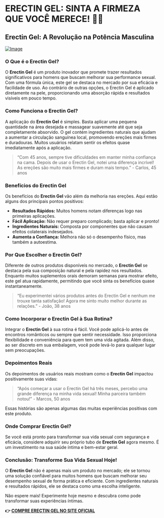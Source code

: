 # ERECTIN GEL: SINTA A FIRMEZA QUE VOCÊ MERECE! 💪✨

## Erectin Gel: A Revolução na Potência Masculina

[![Image](https://www2.sellhealth.com/257/erectin_gel_5_1.jpg)](https://gchaffi.com/TVka3UNS)

### O Que é o Erectin Gel?

O **Erectin Gel** é um produto inovador que promete trazer resultados significativos para homens que buscam melhorar sua performance sexual. Com uma fórmula única, este gel se destaca no mercado por sua eficácia e facilidade de uso. Ao contrário de outras opções, o Erectin Gel é aplicado diretamente na pele, proporcionando uma absorção rápida e resultados visíveis em pouco tempo.

### Como Funciona o Erectin Gel?

A aplicação do **Erectin Gel** é simples. Basta aplicar uma pequena quantidade na área desejada e massagear suavemente até que seja completamente absorvido. O gel contém ingredientes naturais que ajudam a aumentar a circulação sanguínea local, promovendo ereções mais firmes e duradouras. Muitos usuários relatam sentir os efeitos quase imediatamente após a aplicação.

> “Com 45 anos, sempre tive dificuldades em manter minha confiança na cama. Depois de usar o Erectin Gel, notei uma diferença incrível! As ereções são muito mais firmes e duram mais tempo.” - Carlos, 45 anos

### Benefícios do Erectin Gel

Os benefícios do **Erectin Gel** vão além da melhoria nas ereções. Aqui estão alguns dos principais pontos positivos:

- **Resultados Rápidos:** Muitos homens notam diferenças logo nas primeiras aplicações.
- **Fácil Aplicação:** Não requer preparo complicado; basta aplicar e pronto!
- **Ingredientes Naturais:** Composta por componentes que não causam efeitos colaterais indesejados.
- **Aumenta a Confiança:** Melhora não só o desempenho físico, mas também a autoestima.

### Por Que Escolher o Erectin Gel?

Diferente de outros produtos disponíveis no mercado, o **Erectin Gel** se destaca pela sua composição natural e pela rapidez nos resultados. Enquanto muitos suplementos orais demoram semanas para mostrar efeito, este gel atua rapidamente, permitindo que você sinta os benefícios quase instantaneamente.

> “Eu experimentei vários produtos antes do Erectin Gel e nenhum me trouxe tanta satisfação! Agora me sinto muito melhor durante as relações.” - João, 38 anos

### Como Incorporar o Erectin Gel à Sua Rotina?

Integrar o **Erectin Gel** à sua rotina é fácil. Você pode aplicá-lo antes de encontros românticos ou sempre que sentir necessidade. Isso proporciona flexibilidade e conveniência para quem tem uma vida agitada. Além disso, ao ser discreto em sua embalagem, você pode levá-lo para qualquer lugar sem preocupações.

### Depoimentos Reais

Os depoimentos de usuários reais mostram como o **Erectin Gel** impactou positivamente suas vidas:

> “Após começar a usar o Erectin Gel há três meses, percebo uma grande diferença na minha vida sexual! Minha parceira também notou!” - Marcos, 50 anos

Essas histórias são apenas algumas das muitas experiências positivas com este produto.

### Onde Comprar Erectin Gel?

Se você está pronto para transformar sua vida sexual com segurança e eficácia, considere adquirir seu próprio tubo de **Erectin Gel** agora mesmo. É um investimento na sua saúde íntima e bem-estar geral.

### Conclusão: Transforme Sua Vida Sexual Hoje!

O **Erectin Gel** não é apenas mais um produto no mercado; ele se tornou uma solução confiável para muitos homens que buscam melhorar seu desempenho sexual de forma prática e eficiente. Com ingredientes naturais e resultados rápidos, ele se destaca como uma escolha inteligente.

Não espere mais! Experimente hoje mesmo e descubra como pode transformar suas experiências íntimas.



**👉 [COMPRE ERECTIN GEL NO SITE OFICIAL](https://gchaffi.com/TVka3UNS)**